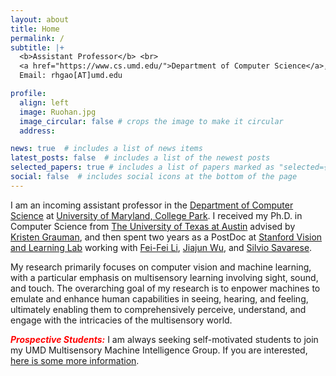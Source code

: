 ```yaml
---
layout: about
title: Home
permalink: /
subtitle: |+
  <b>Assistant Professor</b> <br>
  <a href="https://www.cs.umd.edu/">Department of Computer Science</a>, <a href="https://umd.edu/">University of Maryland, College Park</a> <br><br>
  Email: rhgao[AT]umd.edu

profile:
  align: left
  image: Ruohan.jpg
  image_circular: false # crops the image to make it circular
  address:

news: true  # includes a list of news items
latest_posts: false  # includes a list of the newest posts
selected_papers: true # includes a list of papers marked as "selected={true}"
social: false  # includes social icons at the bottom of the page
---
```


I am an incoming assistant professor in the <a href="https://www.cs.umd.edu/">Department of Computer Science</a> at <a href="https://umd.edu/">University of Maryland, College Park</a>. I received my Ph.D. in Computer Science from [The University of Texas at Austin](http://www.utexas.edu/) advised by [Kristen Grauman](http://www.cs.utexas.edu/~grauman), and then spent two years as a PostDoc at [Stanford Vision and Learning Lab](https://svl.stanford.edu/) working with [Fei-Fei Li](https://profiles.stanford.edu/fei-fei-li), [Jiajun Wu](https://jiajunwu.com/), and [Silvio Savarese](https://profiles.stanford.edu/silvio-savarese).

My research primarily focuses on computer vision and machine learning, with a particular emphasis on multisensory learning involving sight, sound, and touch. The overarching goal of my research is to enpower machines to emulate and enhance human capabilities in seeing, hearing, and feeling, ultimately enabling them to comprehensively perceive, understand, and engage with the intricacies of the multisensory world.

***<span style="color:red">Prospective Students:</span>*** I am always seeking self-motivated students to join my UMD Multisensory Machine Intelligence Group. If you are interested, <a href="./prospective_students">here is some more information</a>.

